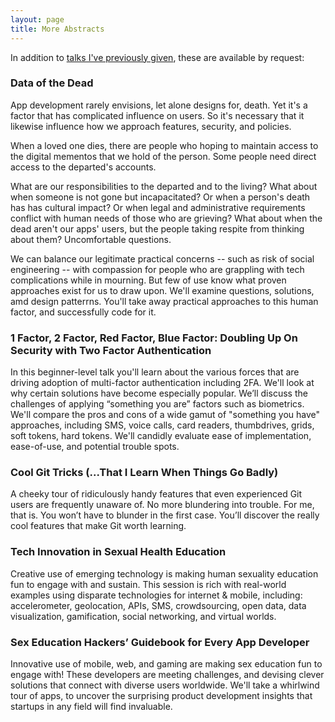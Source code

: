 ```yaml
---
layout: page
title: More Abstracts
---
```

<p>In addition to <a href="talks">talks I've previously given</a>, these are available by request:</p>

### Data of the Dead

App development rarely envisions, let alone designs for, death. Yet it's a factor that has complicated influence on users. So it's necessary that it likewise influence how we approach features, security, and policies.

When a loved one dies, there are people who hoping to maintain access to the digital mementos that we hold of the person. Some people need direct access to the departed's accounts.

What are our responsibilities to the departed and to the living? What about when someone is not gone but incapacitated? Or when a person's death has has cultural impact? Or when legal and administrative requirements conflict with human needs of those who are grieving? What about when the dead aren't our apps' users, but the people taking respite from thinking about them? Uncomfortable questions. 

We can balance our legitimate practical concerns -- such as risk of social engineering -- with compassion for people who are grappling with tech complications while in mourning. But few of use know what proven approaches exist for us to draw upon. We'll examine questions, solutions, amd design patterrns. You'll take away practical approaches to this human factor, and successfully code for it.


<h3> 1 Factor, 2 Factor, Red Factor, Blue Factor: Doubling Up On Security with Two Factor Authentication</h3>
<p>In this beginner-level talk you'll learn about the various forces that are driving adoption of multi-factor authentication including 2FA. We'll look at why certain solutions have become especially popular. We’ll discuss the challenges of applying “something you are” factors such as biometrics. We'll compare the pros and cons of a wide gamut of "something you have" approaches, including SMS, voice calls, card readers, thumbdrives, grids, soft tokens, hard tokens. We'll candidly evaluate ease of implementation, ease-of-use, and potential trouble spots.</p>

<h3>Cool Git Tricks (...That I Learn When Things Go Badly)</h3>
<p>A cheeky tour of ridiculously handy features that even experienced Git users are frequently unaware of.  No more blundering into trouble.  For me, that is.  You won’t have to blunder in the first case. You’ll discover the really cool features that make Git worth learning.</p>

<h3>Tech Innovation in Sexual Health Education</h3>
<p>Creative use of emerging technology is making human sexuality education fun to engage with and sustain. This session is rich with real-world examples using disparate technologies for internet & mobile, including: accelerometer, geolocation, APIs, SMS, crowdsourcing, open data, data visualization, gamification, social networking, and virtual worlds.</p>

<h3>Sex Education Hackers’ Guidebook for Every App Developer</h3>
<p>Innovative use of mobile, web, and gaming are making sex education fun to engage with! These developers are meeting challenges, and devising clever solutions that connect with diverse users worldwide. We'll take a whirlwind tour of apps, to uncover the surprising product development insights that startups in any field will find invaluable.</p>

